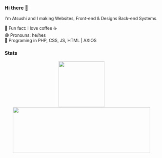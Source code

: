### Hi there :wave:

I'm Atsushi and I making Websites, Front-end & Designs Back-end Systems. 

🌌 Fun fact: I love coffee ☕   
😄 Pronouns: he/hes       
📑 Programing in PHP, CSS, JS, HTML | AXIOS       

### Stats
<div align="center">
  <img height="150em" src="https://github-readme-stats.vercel.app/api?username=AtsushiHatuge&count_private=true&show_icons=true&theme=dark" />
  <img height="150em" width="450em" src="https://github-readme-stats.vercel.app/api/top-langs/?username=AtsushiHatuge&theme=dark&layout=compact&langs_count=6" />
</div>
